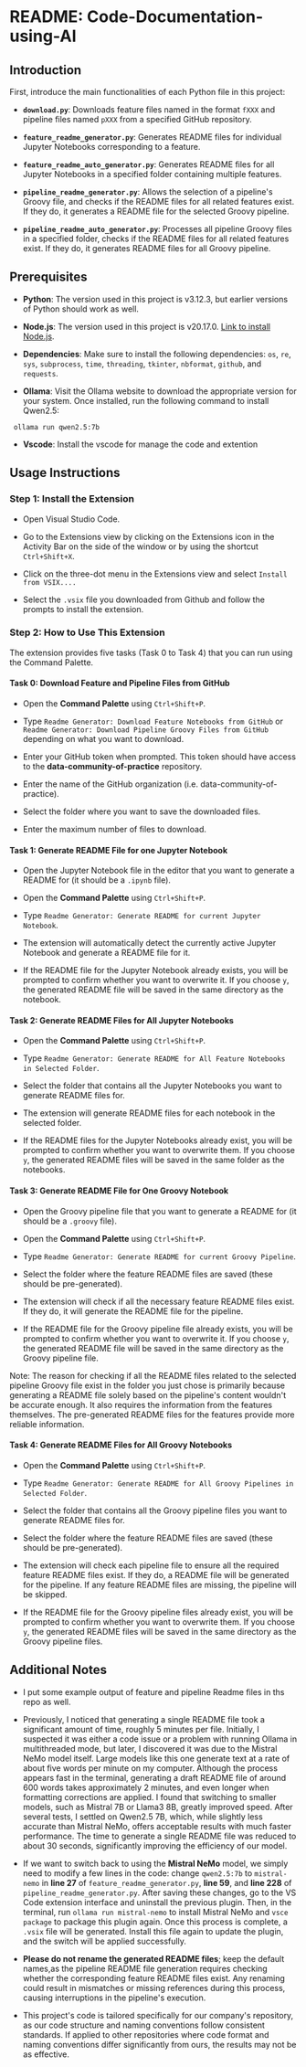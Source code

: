 # README: Code-Documentation-using-AI

## Introduction

First, introduce the main functionalities of each Python file in this project:

- **`download.py`**: Downloads feature files named in the format `fXXX` and pipeline files named `pXXX` from a specified GitHub repository.

- **`feature_readme_generator.py`**: Generates README files for individual Jupyter Notebooks corresponding to a feature.

- **`feature_readme_auto_generator.py`**: Generates README files for all Jupyter Notebooks in a specified folder containing multiple features.

- **`pipeline_readme_generator.py`**: Allows the selection of a pipeline's Groovy file, and checks if the README files for all related features exist. If they do, it generates a README file for the selected Groovy pipeline.

- **`pipeline_readme_auto_generator.py`**: Processes all pipeline Groovy files in a specified folder, checks if the README files for all related features exist. If they do, it generates README files for all Groovy pipeline.

## Prerequisites

- **Python**: The version used in this project is v3.12.3, but earlier versions of Python should work as well.

- **Node.js**: The version used in this project is v20.17.0. [Link to install Node.js](https://nodejs.org/en).

- **Dependencies**: Make sure to install the following dependencies: `os`, `re`, `sys`, `subprocess`, `time`, `threading`, `tkinter`, `nbformat`, `github`, and `requests`.

- **Ollama**: Visit the Ollama website to download the appropriate version for your system. Once installed, run the following command to install Qwen2.5:

```
 ollama run qwen2.5:7b
```

- **Vscode**: Install the vscode for manage the code and extention

## Usage Instructions

### Step 1: Install the Extension

- Open Visual Studio Code.

- Go to the Extensions view by clicking on the Extensions icon in the Activity Bar on the side of the window or by using the shortcut `Ctrl+Shift+X`.

- Click on the three-dot menu in the Extensions view and select `Install from VSIX....`

- Select the `.vsix` file you downloaded from Github and follow the prompts to install the extension.

### Step 2: How to Use This Extension

The extension provides five tasks (Task 0 to Task 4) that you can run using the Command Palette.

#### Task 0: Download Feature and Pipeline Files from GitHub

- Open the **Command Palette** using `Ctrl+Shift+P`.

- Type `Readme Generator: Download Feature Notebooks from GitHub` or `Readme Generator: Download Pipeline Groovy Files from GitHub` depending on what you want to download.

- Enter your GitHub token when prompted. This token should have access to the **data-community-of-practice** repository.

- Enter the name of the GitHub organization (i.e. data-community-of-practice).

- Select the folder where you want to save the downloaded files.

- Enter the maximum number of files to download.

#### Task 1: Generate README File for one Jupyter Notebook

- Open the Jupyter Notebook file in the editor that you want to generate a README for (it should be a `.ipynb` file).

- Open the **Command Palette** using `Ctrl+Shift+P`.

- Type `Readme Generator: Generate README for current Jupyter Notebook`.

- The extension will automatically detect the currently active Jupyter Notebook and generate a README file for it.

- If the README file for the Jupyter Notebook already exists, you will be prompted to confirm whether you want to overwrite it. If you choose `y`, the generated README file will be saved in the same directory as the notebook.


#### Task 2: Generate README Files for All Jupyter Notebooks

- Open the **Command Palette** using `Ctrl+Shift+P`.

- Type `Readme Generator: Generate README for All Feature Notebooks in Selected Folder`.

- Select the folder that contains all the Jupyter Notebooks you want to generate README files for.

- The extension will generate README files for each notebook in the selected folder.

- If the README files for the Jupyter Notebooks already exist, you will be prompted to confirm whether you want to overwrite them. If you choose `y`, the generated README files will be saved in the same folder as the notebooks.

#### Task 3: Generate README File for One Groovy Notebook

- Open the Groovy pipeline file that you want to generate a README for (it should be a `.groovy` file).

- Open the **Command Palette** using `Ctrl+Shift+P`.

- Type `Readme Generator: Generate README for current Groovy Pipeline`.

- Select the folder where the feature README files are saved (these should be pre-generated).

- The extension will check if all the necessary feature README files exist. If they do, it will generate the README file for the pipeline.

- If the README file for the Groovy pipeline file already exists, you will be prompted to confirm whether you want to overwrite it. If you choose `y`, the generated README file will be saved in the same directory as the Groovy pipeline file.

Note: The reason for checking if all the README files related to the selected pipeline Groovy file exist in the folder you just chose is primarily because generating a README file solely based on the pipeline's content wouldn't be accurate enough. It also requires the information from the features themselves. The pre-generated README files for the features provide more reliable information.

#### Task 4: Generate README Files for All Groovy Notebooks

- Open the **Command Palette** using `Ctrl+Shift+P`.

- Type `Readme Generator: Generate README for All Groovy Pipelines in Selected Folder`.

- Select the folder that contains all the Groovy pipeline files you want to generate README files for.

- Select the folder where the feature README files are saved (these should be pre-generated).

- The extension will check each pipeline file to ensure all the required feature README files exist. If they do, a README file will be generated for the pipeline. If any feature README files are missing, the pipeline will be skipped.

- If the README file for the Groovy pipeline files already exist, you will be prompted to confirm whether you want to overwrite them. If you choose `y`, the generated README files will be saved in the same directory as the Groovy pipeline files.

## Additional Notes

- I put some example output of feature and pipeline Readme files in ths repo as well.

- Previously, I noticed that generating a single README file took a significant amount of time, roughly 5 minutes per file. Initially, I suspected it was either a code issue or a problem with running Ollama in multithreaded mode, but later, I discovered it was due to the Mistral NeMo model itself. Large models like this one generate text at a rate of about five words per minute on my computer. Although the process appears fast in the terminal, generating a draft README file of around 600 words takes approximately 2 minutes, and even longer when formatting corrections are applied. I found that switching to smaller models, such as Mistral 7B or Llama3 8B, greatly improved speed. After several tests, I settled on Qwen2.5 7B, which, while slightly less accurate than Mistral NeMo, offers acceptable results with much faster performance. The time to generate a single README file was reduced to about 30 seconds, significantly improving the efficiency of our model.

- If we want to switch back to using the **Mistral NeMo** model, we simply need to modify a few lines in the code: change `qwen2.5:7b` to `mistral-nemo` in **line 27** of `feature_readme_generator.py`, **line 59**, and **line 228** of `pipeline_readme_generator.py`. After saving these changes, go to the VS Code extension interface and uninstall the previous plugin. Then, in the terminal, run `ollama run mistral-nemo` to install Mistral NeMo and `vsce package` to package this plugin again. Once this process is complete, a `.vsix` file will be generated. Install this file again to update the plugin, and the switch will be applied successfully.

- **Please do not rename the generated README files**; keep the default names,as the pipeline README file generation requires checking whether the corresponding feature README files exist. Any renaming could result in mismatches or missing references during this process, causing interruptions in the pipeline's execution.

- This project's code is tailored specifically for our company's repository, as our code structure and naming conventions follow consistent standards. If applied to other repositories where code format and naming conventions differ significantly from ours, the results may not be as effective.